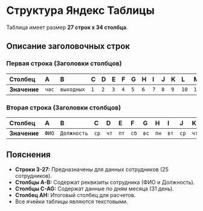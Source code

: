 # Структура Яндекс Таблицы

Таблица имеет размер **27 строк x 34 столбца**.

## Описание заголовочных строк

### Первая строка (Заголовки столбцов)

| Столбец | A     | B         | C | D | E | F | G | H | I | J | K | L | M | N | O | P | Q | R | S | T | U | V | W | X | Y | Z | AA | AB | AC | AD | AE | AF | AG | AH    |
|:--------|:------|:----------|:--|:--|:--|:--|:--|:--|:--|:--|:--|:--|:--|:--|:--|:--|:--|:--|:--|:--|:--|:--|:--|:--|:--|:--|:---|:---|:---|:---|:---|:---|:---|:------|
| **Значение** | `час` | `выходных` | `1` | `2` | `3` | `4` | `5` | `6` | `7` | `8` | `9` | `10` | `11` | `12` | `13` | `14` | `15` | `16` | `17` | `18` | `19` | `20` | `21` | `22` | `23` | `24` | `25` | `26` | `27` | `28` | `29` | `30` | `31` | `Итог` |

### Вторая строка (Заголовки столбцов)

| Столбец | A       | B         | C   | D   | E   | F   | G   | H   | I   | J   | K   | L   | M   | N   | O   | P   | Q   | R   | S   | T   | U   | V   | W   | X   | Y   | Z   | AA  | AB  | AC  | AD  | AE  | AF  | AG  | AH |
|:--------|:--------|:----------|:----|:----|:----|:----|:----|:----|:----|:----|:----|:----|:----|:----|:----|:----|:----|:----|:----|:----|:----|:----|:----|:----|:----|:----|:----|:----|:----|:----|:----|:----|:----|:---|
| **Значение** | `ФИО` | `Должность` | `ср` | `чт` | `пт` | `сб` | `вс` | `пн` | `вт` | `ср` | `чт` | `пт` | `сб` | `вс` | `пн` | `вт` | `ср` | `чт` | `пт` | `сб` | `вс` | `пн` | `вт` | `ср` | `чт` | `пт` | `сб` | `вс` | `пн` | `вт` | `ср` | `чт` | `пт` | |

## Пояснения

*   **Строки 3-27:** Предназначены для данных сотрудников (25 сотрудников).
*   **Столбцы A-B:** Содержат реквизиты сотрудника (ФИО и Должность).
*   **Столбцы C-AG:** Содержат данные по дням месяца (31 день).
*   **Столбец AH:** Итоговый столбец для расчетов.
*   Все ячейки таблицы являются текстовыми.
